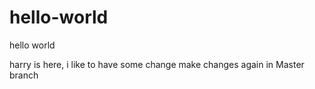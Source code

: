# hello-world
hello world

harry is here, i like to have some change
make changes again in Master branch
